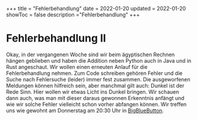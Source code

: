 +++
title = "Fehlerbehandlung"
date = 2022-01-20
updated = 2022-01-20
showToc = false
description ="Fehlerbehandlung"
+++

# Fehlerbehandlung II

Okay, in der vergangenen Woche sind wir beim ägyptischen Rechnen hängen geblieben und haben die Addition neben Python
auch in Java und in Rust angeschaut. Wir wollen einen erneuten Anlauf für die Fehlerbehandlung nehmen. Zum Code
schreiben gehören Fehler und die Suche nach Fehlersuche (leider) immer fest zusammen. Die ausgeworfenen Meldungen können
hilfreich sein, aber manchmal gilt auch: Dunkel ist der Rede Sinn. Hier wollen wir etwas Licht ins Dunkel bringen. Wir
schauen dann auch, was man mit dieser daraus gewonnen Erkenntnis anfängt und wie wir solche Fehler vielleicht schon
vorher abfangen können. Wir treffen uns wie gewohnt am Donnerstag am 20:30 Uhr in
[BigBlueButton](https://bbb.cyber4edu.org/b/der-0rc-8x7-4re).
